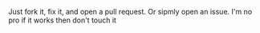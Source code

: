 Just fork it, fix it, and open a pull request. Or sipmly open an issue. I'm no pro if it works then don't touch it
